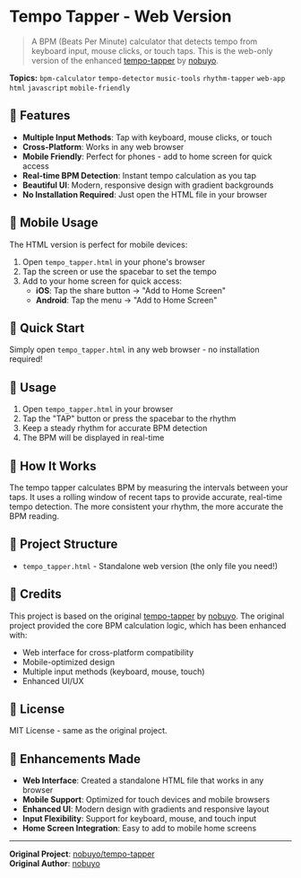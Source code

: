 # Tempo Tapper - Web Version

> A BPM (Beats Per Minute) calculator that detects tempo from keyboard input, mouse clicks, or touch taps. This is the web-only version of the enhanced [tempo-tapper](https://github.com/nobuyo/tempo-tapper) by [nobuyo](https://github.com/nobuyo).

**Topics:** `bpm-calculator` `tempo-detector` `music-tools` `rhythm-tapper` `web-app` `html` `javascript` `mobile-friendly`

## 🎵 Features

- **Multiple Input Methods**: Tap with keyboard, mouse clicks, or touch
- **Cross-Platform**: Works in any web browser
- **Mobile Friendly**: Perfect for phones - add to home screen for quick access
- **Real-time BPM Detection**: Instant tempo calculation as you tap
- **Beautiful UI**: Modern, responsive design with gradient backgrounds
- **No Installation Required**: Just open the HTML file in your browser

## 📱 Mobile Usage

The HTML version is perfect for mobile devices:

1. Open `tempo_tapper.html` in your phone's browser
2. Tap the screen or use the spacebar to set the tempo
3. Add to your home screen for quick access:
   - **iOS**: Tap the share button → "Add to Home Screen"
   - **Android**: Tap the menu → "Add to Home Screen"

## 🚀 Quick Start

Simply open `tempo_tapper.html` in any web browser - no installation required!

## 📖 Usage

1. Open `tempo_tapper.html` in your browser
2. Tap the "TAP" button or press the spacebar to the rhythm
3. Keep a steady rhythm for accurate BPM detection
4. The BPM will be displayed in real-time

## 🎯 How It Works

The tempo tapper calculates BPM by measuring the intervals between your taps. It uses a rolling window of recent taps to provide accurate, real-time tempo detection. The more consistent your rhythm, the more accurate the BPM reading.

## 📁 Project Structure

- `tempo_tapper.html` - Standalone web version (the only file you need!)

## 🤝 Credits

This project is based on the original [tempo-tapper](https://github.com/nobuyo/tempo-tapper) by [nobuyo](https://github.com/nobuyo). The original project provided the core BPM calculation logic, which has been enhanced with:

- Web interface for cross-platform compatibility
- Mobile-optimized design
- Multiple input methods (keyboard, mouse, touch)
- Enhanced UI/UX

## 📄 License

MIT License - same as the original project.

## 🌟 Enhancements Made

- **Web Interface**: Created a standalone HTML file that works in any browser
- **Mobile Support**: Optimized for touch devices and mobile browsers
- **Enhanced UI**: Modern design with gradients and responsive layout
- **Input Flexibility**: Support for keyboard, mouse, and touch input
- **Home Screen Integration**: Easy to add to mobile home screens

---

**Original Project**: [nobuyo/tempo-tapper](https://github.com/nobuyo/tempo-tapper)  
**Original Author**: [nobuyo](https://github.com/nobuyo)
